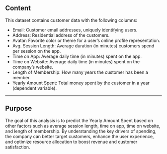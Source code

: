## Content

This dataset contains customer data with the following columns:

- Email: Customer email addresses, uniquely identifying users.
- Address: Residential address of the customers.
- Avatar: Favorite color or theme for a user’s online profile representation.
- Avg. Session Length: Average duration (in minutes) customers spend per session on the app.
- Time on App: Average daily time (in minutes) spent on the app.
- Time on Website: Average daily time (in minutes) spent on the company’s website.
- Length of Membership: How many years the customer has been a member.
- Yearly Amount Spent: Total money spent by the customer in a year (dependent variable).
---

## Purpose

The goal of this analysis is to predict the Yearly Amount Spent based on other factors such as average session length, time on app, time on website, and length of membership. By understanding the key drivers of spending, the company can better target customers, enhance the user experience, and optimize resource allocation to boost revenue and customer satisfaction.
